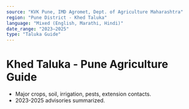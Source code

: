 ```yaml
---
source: "KVK Pune, IMD Agromet, Dept. of Agriculture Maharashtra"
region: "Pune District - Khed Taluka"
language: "Mixed (English, Marathi, Hindi)"
date_range: "2023–2025"
type: "Taluka Guide"
---
```


# Khed Taluka - Pune Agriculture Guide
- Major crops, soil, irrigation, pests, extension contacts.
- 2023-2025 advisories summarized.
